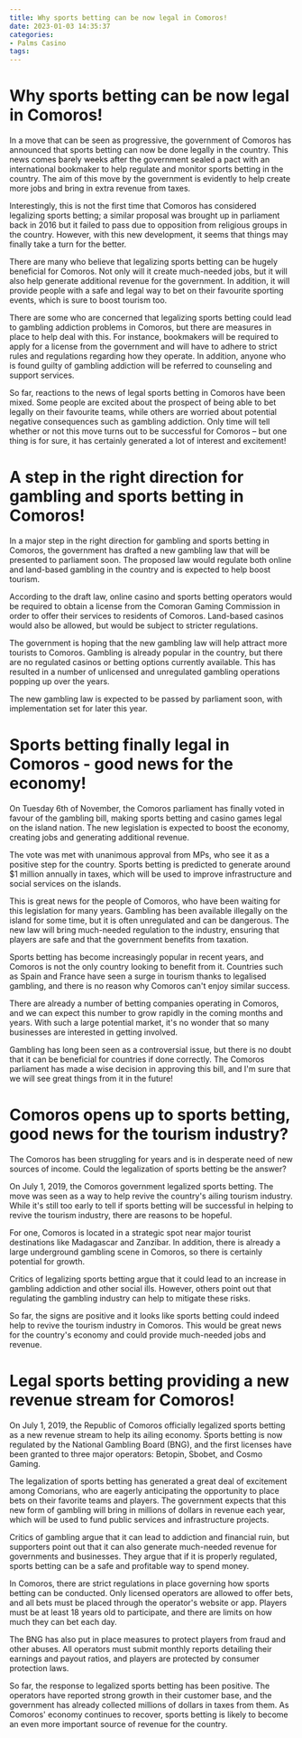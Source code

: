 ```yaml
---
title: Why sports betting can be now legal in Comoros!
date: 2023-01-03 14:35:37
categories:
- Palms Casino
tags:
---
```



#  Why sports betting can be now legal in Comoros!

In a move that can be seen as progressive, the government of Comoros has announced that sports betting can now be done legally in the country. This news comes barely weeks after the government sealed a pact with an international bookmaker to help regulate and monitor sports betting in the country. The aim of this move by the government is evidently to help create more jobs and bring in extra revenue from taxes.

Interestingly, this is not the first time that Comoros has considered legalizing sports betting; a similar proposal was brought up in parliament back in 2016 but it failed to pass due to opposition from religious groups in the country. However, with this new development, it seems that things may finally take a turn for the better.

There are many who believe that legalizing sports betting can be hugely beneficial for Comoros. Not only will it create much-needed jobs, but it will also help generate additional revenue for the government. In addition, it will provide people with a safe and legal way to bet on their favourite sporting events, which is sure to boost tourism too.

There are some who are concerned that legalizing sports betting could lead to gambling addiction problems in Comoros, but there are measures in place to help deal with this. For instance, bookmakers will be required to apply for a license from the government and will have to adhere to strict rules and regulations regarding how they operate. In addition, anyone who is found guilty of gambling addiction will be referred to counseling and support services.

So far, reactions to the news of legal sports betting in Comoros have been mixed. Some people are excited about the prospect of being able to bet legally on their favourite teams, while others are worried about potential negative consequences such as gambling addiction. Only time will tell whether or not this move turns out to be successful for Comoros – but one thing is for sure, it has certainly generated a lot of interest and excitement!

#  A step in the right direction for gambling and sports betting in Comoros!

In a major step in the right direction for gambling and sports betting in Comoros, the government has drafted a new gambling law that will be presented to parliament soon. The proposed law would regulate both online and land-based gambling in the country and is expected to help boost tourism.

According to the draft law, online casino and sports betting operators would be required to obtain a license from the Comoran Gaming Commission in order to offer their services to residents of Comoros. Land-based casinos would also be allowed, but would be subject to stricter regulations.

The government is hoping that the new gambling law will help attract more tourists to Comoros. Gambling is already popular in the country, but there are no regulated casinos or betting options currently available. This has resulted in a number of unlicensed and unregulated gambling operations popping up over the years.

The new gambling law is expected to be passed by parliament soon, with implementation set for later this year.

#  Sports betting finally legal in Comoros - good news for the economy!

On Tuesday 6th of November, the Comoros parliament has finally voted in favour of the gambling bill, making sports betting and casino games legal on the island nation. The new legislation is expected to boost the economy, creating jobs and generating additional revenue.

The vote was met with unanimous approval from MPs, who see it as a positive step for the country. Sports betting is predicted to generate around $1 million annually in taxes, which will be used to improve infrastructure and social services on the islands.

This is great news for the people of Comoros, who have been waiting for this legislation for many years. Gambling has been available illegally on the island for some time, but it is often unregulated and can be dangerous. The new law will bring much-needed regulation to the industry, ensuring that players are safe and that the government benefits from taxation.

Sports betting has become increasingly popular in recent years, and Comoros is not the only country looking to benefit from it. Countries such as Spain and France have seen a surge in tourism thanks to legalised gambling, and there is no reason why Comoros can't enjoy similar success.

There are already a number of betting companies operating in Comoros, and we can expect this number to grow rapidly in the coming months and years. With such a large potential market, it's no wonder that so many businesses are interested in getting involved.

Gambling has long been seen as a controversial issue, but there is no doubt that it can be beneficial for countries if done correctly. The Comoros parliament has made a wise decision in approving this bill, and I'm sure that we will see great things from it in the future!

#  Comoros opens up to sports betting, good news for the tourism industry?

The Comoros has been struggling for years and is in desperate need of new sources of income. Could the legalization of sports betting be the answer?

On July 1, 2019, the Comoros government legalized sports betting. The move was seen as a way to help revive the country's ailing tourism industry. While it's still too early to tell if sports betting will be successful in helping to revive the tourism industry, there are reasons to be hopeful.

For one, Comoros is located in a strategic spot near major tourist destinations like Madagascar and Zanzibar. In addition, there is already a large underground gambling scene in Comoros, so there is certainly potential for growth.

Critics of legalizing sports betting argue that it could lead to an increase in gambling addiction and other social ills. However, others point out that regulating the gambling industry can help to mitigate these risks.

So far, the signs are positive and it looks like sports betting could indeed help to revive the tourism industry in Comoros. This would be great news for the country's economy and could provide much-needed jobs and revenue.

#  Legal sports betting providing a new revenue stream for Comoros!

On July 1, 2019, the Republic of Comoros officially legalized sports betting as a new revenue stream to help its ailing economy. Sports betting is now regulated by the National Gambling Board (BNG), and the first licenses have been granted to three major operators: Betopin, Sbobet, and Cosmo Gaming.

The legalization of sports betting has generated a great deal of excitement among Comorians, who are eagerly anticipating the opportunity to place bets on their favorite teams and players. The government expects that this new form of gambling will bring in millions of dollars in revenue each year, which will be used to fund public services and infrastructure projects.

Critics of gambling argue that it can lead to addiction and financial ruin, but supporters point out that it can also generate much-needed revenue for governments and businesses. They argue that if it is properly regulated, sports betting can be a safe and profitable way to spend money.

In Comoros, there are strict regulations in place governing how sports betting can be conducted. Only licensed operators are allowed to offer bets, and all bets must be placed through the operator's website or app. Players must be at least 18 years old to participate, and there are limits on how much they can bet each day.

The BNG has also put in place measures to protect players from fraud and other abuses. All operators must submit monthly reports detailing their earnings and payout ratios, and players are protected by consumer protection laws.

So far, the response to legalized sports betting has been positive. The operators have reported strong growth in their customer base, and the government has already collected millions of dollars in taxes from them. As Comoros' economy continues to recover, sports betting is likely to become an even more important source of revenue for the country.